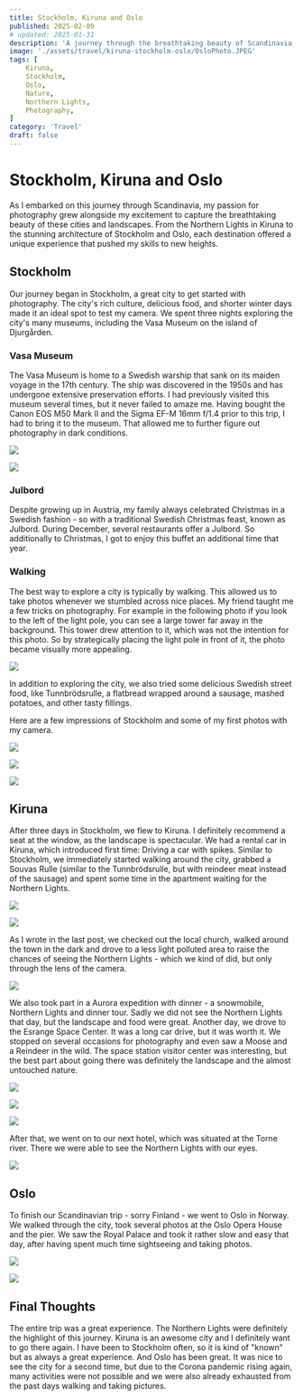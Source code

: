 ```yaml
---
title: Stockholm, Kiruna and Oslo
published: 2025-02-09
# updated: 2025-01-31
description: 'A journey through the breathtaking beauty of Scandinavia´s cities and landscapes. From the Northern Lights in Kiruna to the stunning architecture of Stockholm and Oslo.'
image: './assets/travel/kiruna-stockholm-oslo/OsloPhoto.JPEG'
tags: [
    Kiruna,
    Stockholm,
    Oslo,
    Nature,
    Northern Lights,
    Photography,
]
category: 'Travel'
draft: false 
---
```



# Stockholm, Kiruna and Oslo

As I embarked on this journey through Scandinavia, my passion for photography grew alongside my excitement to capture the breathtaking beauty of these cities and landscapes. From the Northern Lights in Kiruna to the stunning architecture of Stockholm and Oslo, each destination offered a unique experience that pushed my skills to new heights.

## Stockholm

Our journey began in Stockholm, a great city to get started with photography. The city's rich culture, delicious food, and shorter winter days made it an ideal spot to test my camera. We spent three nights exploring the city's many museums, including the Vasa Museum on the island of Djurgården.

### Vasa Museum

The Vasa Museum is home to a Swedish warship that sank on its maiden voyage in the 17th century. The ship was discovered in the 1950s and has undergone extensive preservation efforts. I had previously visited this museum several times, but it never failed to amaze me.
Having bought the Canon EOS M50 Mark II and the Sigma EF-M 16mm f/1.4 prior to this trip, I had to bring it to the museum. That allowed me to further figure out photography in dark conditions.

![](./assets/travel/kiruna-stockholm-oslo/StockholmVasaFromTop.JPEG)

![](./assets/travel/kiruna-stockholm-oslo/StockholmVasaFromBack.JPEG)


### Julbord

Despite growing up in Austria, my family always celebrated Christmas in a Swedish fashion - so with a traditional Swedish Christmas feast, known as Julbord.
During December, several restaurants offer a Julbord.
So additionally to Christmas, I got to enjoy this buffet an additional time that year.

### Walking

The best way to explore a city is typically by walking. This allowed us to take photos whenever we stumbled across nice places. My friend taught me a few tricks on photography. For example in the following photo if you look to the left of the light pole, you can see a large tower far away in the background.
This tower drew attention to it, which was not the intention for this photo. So by strategically placing the light pole in front of it, the photo became visually more appealing.

![](./assets/travel/kiruna-stockholm-oslo/StockholmPark.JPEG)

In addition to exploring the city, we also tried some delicious Swedish street food, like Tunnbrödsrulle, a flatbread wrapped around a sausage, mashed potatoes, and other tasty fillings.

Here are a few impressions of Stockholm and some of my first photos with my camera.

![](./assets/travel/kiruna-stockholm-oslo/StockholmNationalmuseum.JPEG)

![](./assets/travel/kiruna-stockholm-oslo/StockholmStora.JPEG)

![](./assets/travel/kiruna-stockholm-oslo/StockholmAtNight.JPEG)

## Kiruna

After three days in Stockholm, we flew to Kiruna. I definitely recommend a seat at the window, as the landscape is spectacular.
We had a rental car in Kiruna, which introduced first time: Driving a car with spikes.
Similar to Stockholm, we immediately started walking around the city, grabbed a Souvas Rulle (similar to the Tunnbrödsrulle, but with reindeer meat instead of the sausage) and spent some time in the apartment waiting for the Northern Lights.

![](./assets/travel/kiruna-stockholm-oslo/KirunaAtDay.JPEG)

![](./assets/travel/kiruna-stockholm-oslo/KirunaChurchOther.JPEG)

As I wrote in the last post, we checked out the local church, walked around the town in the dark and drove to a less light polluted area to raise the chances of seeing the Northern Lights - which we kind of did, but only through the lens of the camera.

![](./assets/travel/kiruna-stockholm-oslo/KirunaFirstAurora.JPEG)

We also took part in a Aurora expedition with dinner - a snowmobile, Northern Lights and dinner tour. Sadly we did not see the Northern Lights that day, but the landscape and food were great.
Another day, we drove to the Esrange Space Center. It was a long car drive, but it was worth it. We stopped on several occasions for photography and even saw a Moose and a Reindeer in the wild. The space station visitor center was interesting, but the best part about going there was definitely the landscape and the almost untouched nature.

![](./assets/travel/kiruna-stockholm-oslo/KirunaSpaceStation1.JPEG)

![](./assets/travel/kiruna-stockholm-oslo/KirunaSpaceStation2.JPEG)

![](./assets/travel/kiruna-stockholm-oslo/KirunaSpaceStation3.JPEG)

After that, we went on to our next hotel, which was situated at the Torne river. There we were able to see the Northern Lights with our eyes.

![](./assets/travel/kiruna-stockholm-oslo/KirunaAuroraCamp.JPEG)

## Oslo

To finish our Scandinavian trip - sorry Finland - we went to Oslo in Norway. We walked through the city, took several photos at the Oslo Opera House and the pier. We saw the Royal Palace and took it rather slow and easy that day, after having spent much time sightseeing and taking photos.

![](./assets/travel/kiruna-stockholm-oslo/OsloOpera.JPEG)

![](./assets/travel/kiruna-stockholm-oslo/OsloHarbor.JPEG)

## Final Thoughts

The entire trip was a great experience. The Northern Lights were definitely the highlight of this journey. Kiruna is an awesome city and I definitely want to go there again. I have been to Stockholm often, so it is kind of "known" but as always a great experience. And Oslo has been great. It was nice to see the city for a second time, but due to the Corona pandemic rising again, many activities were not possible and we were also already exhausted from the past days walking and taking pictures.
